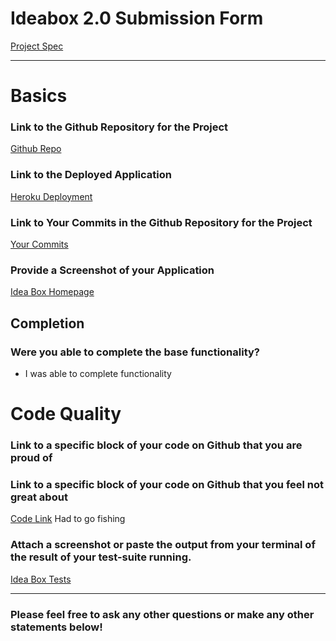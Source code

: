 # Ideabox 2.0 Submission Form
[Project Spec](https://github.com/turingschool/curriculum/blob/master/source/projects/revenge_of_idea_box.markdown)

------

# Basics

### Link to the Github Repository for the Project
[Github Repo](https://github.com/twhitinger/mata)

### Link to the Deployed Application
[Heroku Deployment](https://mata-data.herokuapp.com)

### Link to Your Commits in the Github Repository for the Project
[Your Commits](https://github.com/twhitinger/mata/commits/master)

### Provide a Screenshot of your Application
[Idea Box Homepage](./ideabox2.0/trent_whitinger_idea_box.png)

## Completion

### Were you able to complete the base functionality?
* I was able to complete functionality 

# Code Quality

### Link to a specific block of your code on Github that you are proud of

### Link to a specific block of your code on Github that you feel not great about
[Code Link](https://github.com/twhitinger/mata/blob/master/app/assets/javascripts/mata.js#L61)
Had to go fishing

### Attach a screenshot or paste the output from your terminal of the result of your test-suite running.
[Idea Box Tests](./ideabox2.0/trent_whitinger_idea_box_spec.png)


-----

### Please feel free to ask any other questions or make any other statements below!


